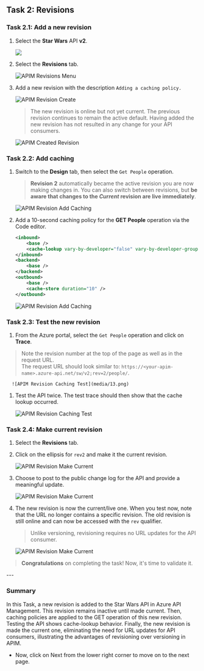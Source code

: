 ## Task 2: Revisions

### Task 2.1: Add a new revision

1. Select the **Star Wars** API **v2**.

      ![](media/07.png)

1. Select the **Revisions** tab.

      ![APIM Revisions Menu](media/08.png)
  
1. Add a new revision with the description `Adding a caching policy.`
  
      ![APIM Revision Create](media/09.png)

    > The new revision is online but not yet current. The previous revision continues to remain the active default. Having added the new revision has not resulted in any change for your API consumers.

      ![APIM Created Revision](media/10.png)

### Task 2.2: Add caching

1. Switch to the **Design** tab, then select the `Get People` operation.
    > **Revision 2** automatically became the active revision you are now making changes in. You can also switch between revisions, but **be aware that changes to the *Current* revision are live immediately**.

      ![APIM Revision Add Caching](media/11.png)

1. Add a 10-second caching policy for the **GET People** operation via the Code editor.

    ```xml
    <inbound>
        <base />
        <cache-lookup vary-by-developer="false" vary-by-developer-groups="false" allow-private-response-caching="false" must-revalidate="false" downstream-caching-type="none" />
    </inbound>
    <backend>
        <base />
    </backend>
    <outbound>
        <base />
        <cache-store duration="10" />
    </outbound>
    ```

      ![APIM Revision Add Caching](media/12.png)

### Task 2.3: Test the new revision

1. From the Azure portal, select the `Get People` operation and click on **Trace**.
  > Note the revision number at the top of the page as well as in the request URL.  
  The request URL should look similar to: `https://<your-apim-name>.azure-api.net/sw/v2;rev=2/people/`.

      ![APIM Revision Caching Test](media/13.png)

1. Test the API twice. The test trace should then show that the cache lookup occurred. 

      ![APIM Revision Caching Test](media/14.png)

### Task 2.4: Make current revision

1. Select the **Revisions** tab.
1. Click on the ellipsis for `rev2` and make it the current revision.

      ![APIM Revision Make Current](media/15.png)

1. Choose to post to the public change log for the API and provide a meaningful update.

      ![APIM Revision Make Current](media/16.png)

1. The new revision is now the current/live one. When you test now, note that the URL no longer contains a specific revision. The old revision is still online and can now be accessed with the `rev` qualifier. 

    > Unlike versioning, revisioning requires no URL updates for the API consumer.

      ![APIM Revision Make Current](media/17.png)


> **Congratulations** on completing the task! Now, it's time to validate it.
<validation step="1f315944-8264-47c9-ab2d-6d4fe20e4f6e" />
--- 

### Summary
In this Task, a new revision is added to the Star Wars API in Azure API Management. This revision remains inactive until made current. Then, caching policies are applied to the GET operation of this new revision. Testing the API shows cache-lookup behavior. Finally, the new revision is made the current one, eliminating the need for URL updates for API consumers, illustrating the advantages of revisioning over versioning in APIM.
- Now, click on Next from the lower right corner to move on to the next page.
